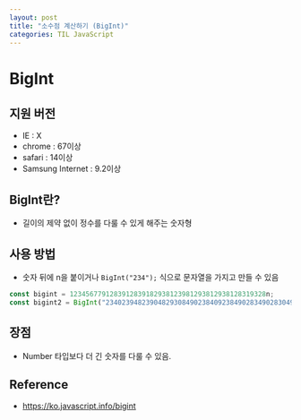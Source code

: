 ```yaml
---
layout: post
title: "소수점 계산하기 (BigInt)"
categories: TIL JavaScript
---
```


# BigInt

## 지원 버전

- IE : X
- chrome : 67이상
- safari : 14이상
- Samsung Internet : 9.2이상

## BigInt란?

- 길이의 제약 없이 정수를 다룰 수 있게 해주는 숫자형

## 사용 방법

- 숫자 뒤에 n을 붙이거나 `BigInt("234");` 식으로 문자열을 가지고 만들 수 있음

```JavaScript
const bigint = 1234567791283912839182938123981293812938128319328n;
const bigint2 = BigInt("234023948239048293084902384092384902834902830498239048230948");
```

## 장점

- Number 타입보다 더 긴 숫자를 다룰 수 있음.

## Reference

- https://ko.javascript.info/bigint
